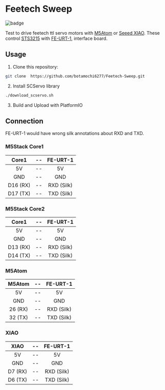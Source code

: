 # Feetech Sweep

![badge](https://github.com/botamochi6277/Feetech-Sweep/actions/workflows/ci-platformio.yml/badge.svg)

Test to drive feetech ttl servo motors with [M5Atom](https://docs.m5stack.com/#/en/core/atom_lite) or [Seeed XIAO](https://www.seeedstudio.com/Seeeduino-XIAO-Arduino-Microcontroller-SAMD21-Cortex-M0+-p-4426.html).
These control [STS3215](https://akizukidenshi.com/catalog/g/gM-16312/) with [FE-URT-1](https://akizukidenshi.com/catalog/g/gM-16295/), interface board.

## Usage

1. Clone this repository:

```zsh
git clone  https://github.com/botamochi6277/Feetech-Sweep.git
```

2. Install SCServo library

```zsh
./download_scservo.sh
```

3. Build and Upload with PlatformIO

## Connection

FE-URT-1 would have wrong silk annotations about RXD and TXD.

### M5Stack Core1

|  Core1   |  --   |  FE-URT-1  |
| :------: | :---: | :--------: |
|    5V    |  --   |     5V     |
|   GND    |  --   |    GND     |
| D16 (RX) |  --   | RXD (Silk) |
| D17 (TX) |  --   | TXD (Silk) |

### M5Stack Core2

|  Core1   |  --   |  FE-URT-1  |
| :------: | :---: | :--------: |
|    5V    |  --   |     5V     |
|   GND    |  --   |    GND     |
| D13 (RX) |  --   | RXD (Silk) |
| D14 (TX) |  --   | TXD (Silk) |

### M5Atom

| M5Atom  |  --   |  FE-URT-1  |
| :-----: | :---: | :--------: |
|   5V    |  --   |     5V     |
|   GND   |  --   |    GND     |
| 26 (RX) |  --   | RXD (Silk) |
| 32 (TX) |  --   | TXD (Silk) |

### XIAO

|  XIAO   |  --   |  FE-URT-1  |
| :-----: | :---: | :--------: |
|   5V    |  --   |     5V     |
|   GND   |  --   |    GND     |
| D7 (RX) |  --   | RXD (Silk) |
| D6 (TX) |  --   | TXD (Silk) |
